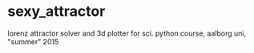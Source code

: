 # sexy_attractor
lorenz attractor solver and 3d plotter for sci. python course, aalborg uni, "summer" 2015
